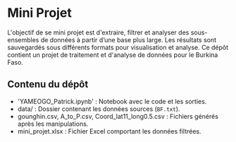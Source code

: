 
# Mini Projet

L'objectif de se mini projet est d'extraire, filtrer et analyser des sous-ensembles de données à partir d’une base plus large. 
Les résultats sont sauvegardés sous différents formats pour visualisation et analyse.
Ce dépôt contient un projet de traitement et d'analyse de données pour le Burkina Faso.  


## Contenu du dépôt

- 'YAMEOGO_Patrick.ipynb' : Notebook avec le code et les sorties.
- data/ : Dossier contenant les données sources (`BF.txt`).
- gounghin.csv, A_to_P.csv, Coord_lat11_long0.5.csv : Fichiers générés après les manipulations.
- mini_projet.xlsx : Fichier Excel comportant les données filtrées.


